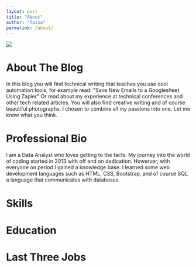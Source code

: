```yaml
---
layout: post
title: "About"
author: "Taisa"
permalink: /about/
---
```


<img src="/20160624_123258.jpg" />

# About The Blog

In this blog you will find technical writing that teaches you use cool automation tools, for example read: "Save New Emails to a Googlesheet Using Zapier" Or read about my experience at technical conferences and other tech related articles. You will also find creative writing and of course beautiful photographs. I chosen to combine all my passions into one. Let me know what you think. 

# Professional Bio

I am a Data Analyst who loves getting to the facts. My journey into the world of coding started in 2013 with off and on dedication. Howerver, with everyone on period I gained a knowledge base. I learned some web development languages such as HTML, CSS, Bootstrap, and of course SQL a language that communicates with databases.

# Skills

# Education

# Last Three Jobs

